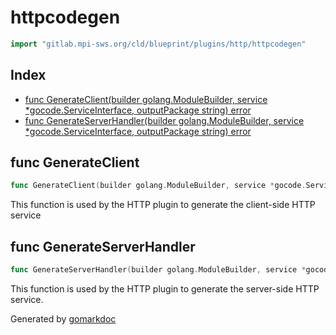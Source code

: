 <!-- Code generated by gomarkdoc. DO NOT EDIT -->

# httpcodegen

```go
import "gitlab.mpi-sws.org/cld/blueprint/plugins/http/httpcodegen"
```

## Index

- [func GenerateClient\(builder golang.ModuleBuilder, service \*gocode.ServiceInterface, outputPackage string\) error](<#GenerateClient>)
- [func GenerateServerHandler\(builder golang.ModuleBuilder, service \*gocode.ServiceInterface, outputPackage string\) error](<#GenerateServerHandler>)


<a name="GenerateClient"></a>
## func GenerateClient

```go
func GenerateClient(builder golang.ModuleBuilder, service *gocode.ServiceInterface, outputPackage string) error
```

This function is used by the HTTP plugin to generate the client\-side HTTP service

<a name="GenerateServerHandler"></a>
## func GenerateServerHandler

```go
func GenerateServerHandler(builder golang.ModuleBuilder, service *gocode.ServiceInterface, outputPackage string) error
```

This function is used by the HTTP plugin to generate the server\-side HTTP service.

Generated by [gomarkdoc](<https://github.com/princjef/gomarkdoc>)
